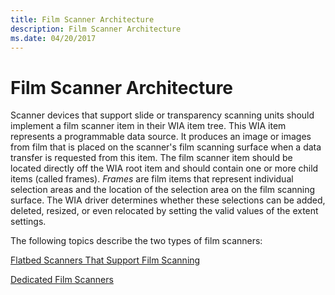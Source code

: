 ```yaml
---
title: Film Scanner Architecture
description: Film Scanner Architecture
ms.date: 04/20/2017
---
```


# Film Scanner Architecture





Scanner devices that support slide or transparency scanning units should implement a film scanner item in their WIA item tree. This WIA item represents a programmable data source. It produces an image or images from film that is placed on the scanner's film scanning surface when a data transfer is requested from this item. The film scanner item should be located directly off the WIA root item and should contain one or more child items (called frames). *Frames* are film items that represent individual selection areas and the location of the selection area on the film scanning surface. The WIA driver determines whether these selections can be added, deleted, resized, or even relocated by setting the valid values of the extent settings.

The following topics describe the two types of film scanners:

[Flatbed Scanners That Support Film Scanning](flatbed-scanners-that-support-film-scanning.md)

[Dedicated Film Scanners](dedicated-film-scanners.md)

 

 




